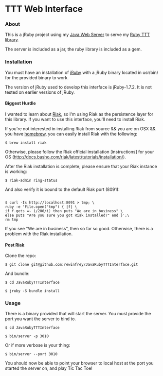 # TTT Web Interface

### About ###

This is a jRuby project using my [Java Web Server](https://github.com/rewinfrey/JavaWebServer) to serve my [Ruby TTT library](https://github.com/rewinfrey/ruby-ttt).

The server is included as a jar, the ruby library is included as a gem.

### Installation

You must have an installation of [jRuby](http://jruby.org/) with a jRuby binary located in usr/bin/ for the provided binary to work.

The version of jRuby used to develop this interface is jRuby-1.7.2. It is not tested on earlier versions of jRuby.

#### Biggest Hurdle

I wanted to learn about [Riak](http://basho.com/riak/), so I'm using Riak as the persistence layer for this library. If you want to use this interface, you'll need to install Riak.

If you're not interested in installing Riak from source && you are on OSX && you have [homebrew](http://mxcl.github.com/homebrew/), you can easily install Riak with the following:

`$ brew install riak`

Otherwise, please follow the Riak official installation [instructions] for your OS (http://docs.basho.com/riak/latest/tutorials/installation/).

After the Riak installation is complete, please ensure that your Riak instance is working:

`$ riak-admin ring-status`

And also verify it is bound to the default Riak port (8091):

<code>
$ curl -Is http://localhost:8091 > tmp; \
ruby -e 'File.open("tmp") { |f| \
if f.gets =~ (/200/i) then puts "We are in business" \
else puts "Are you sure you got Riak installed?" end }';\
rm tmp
</code>

If you see "We are in business", then so far so good. Otherwise, there is a problem with the Riak installation.

#### Post Riak

Clone the repo:

`$ git clone git@github.com:rewinfrey/JavaRubyTTTInterface.git`

And bundle:

`$ cd JavaRubyTTTInterface`

`$ jruby -S bundle install`

### Usage

There is a binary provided that will start the server. You must provide the port you want the server to bind to.

`$ cd JavaRubyTTTInterface`

`$ bin/server -p 3010`

Or if more verbose is your thing:

`$ bin/server --port 3010`

You should now be able to point your browser to local host at the port you started the server on, and play Tic Tac Toe!
